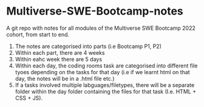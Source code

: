 # Multiverse-SWE-Bootcamp-notes
A git repo with notes for all modules of the Multiverse SWE Bootcamp 2022 cohort, from start to end.

1) The notes are categorised into parts (i.e Bootcamp P1, P2)
2) Within each part, there are 4 weeks
3) Within eahc week there are 5 days
4) Within each day, the coding rooms task are categorised into different file tyoes depending on the tasks for that day (i.e if we learnt html on that day, the notes will be in a .html file etc.)
5) If a tasks involved multiple labguages/filetypes, there will be a separate folder within the day folder containing the files for that task (I.e. HTML + CSS + JS).  
